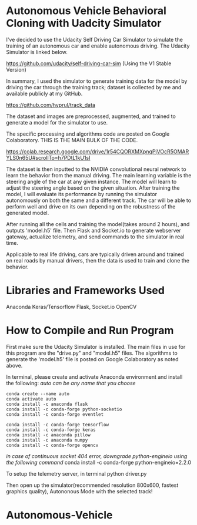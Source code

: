 # Autonomous Vehicle Behavioral Cloning with Uadcity Simulator

I've decided to use the Udacity Self Driving Car Simulator to simulate the training of an autonomous car and enable autonomous driving. The Udacity Simulator is linked below.

https://github.com/udacity/self-driving-car-sim
(Using the V1 Stable Version)

In summary, I used the simulator to generate training data for the model by driving the car through the training track; dataset is collected by me and available publicly at my GitHub.

https://github.com/hyprul/track_data

The dataset and images are preprocessed, augmented, and trained to generate a model for the simulator to use.

The specific processing and algorithms code are posted on Google Colaboratory. THIS IS THE MAIN BULK OF THE CODE.

https://colab.research.google.com/drive/1r54CQORXMXpnqPjVOcR5OMARYLS0n65U#scrollTo=h7PDtL1kU1sI


The dataset is then inputted to the NVIDIA convolutional neural network to learn the behavior from the manual driving. The main learning variable is the steering angle of the car at any given instance. The model will learn to adjust the steering angle based on the given situation. After training the model, I will evaluate its performance by running the simulator autonomously on both the same and a different track. The car will be able to perform well and drive on its own depending on the robustness of the generated model.

After running all the cells and training the model(takes around 2 hours), and outputs 'model.h5' file. Then Flask and Socket.io to generate webserver gateway, actualize telemetry, and send commands to the simulator in real time.

Applicable to real life driving, cars are typically driven around and trained on real roads by manual drivers, then the data is used to train and clone the behavior. 


# Libraries and Frameworks Used
Anaconda
Keras/Tensorflow
Flask, Socket.io
OpenCV


# How to Compile and Run Program
First make sure the Udacity Simulator is installed.
The main files in use for this program are the "drive.py" and "model.h5" files. The algorithms to generate the 'model.h5' file is posted on Google Colaboratory as noted above. 

In terminal, please create and activate Anaconda environment and install the following:
*auto can be any name that you choose*

	conda create --name auto
	conda activate auto
	conda install -c anaconda flask
	conda install -c conda-forge python-socketio
	conda install -c conda-forge eventlet

	conda install -c conda-forge tensorflow
	conda install -c conda-forge keras
	conda install -c anaconda pillow
	conda install -c anaconda numpy
	conda install -c conda-forge opencv

*in case of continuous socket 404 error, downgrade python-engineio using the following command*
	conda install -c conda-forge python-engineio=2.2.0

To setup the telemetry server, in terminal
	python driver.py

Then open up the simulator(recommended resolution 800x600, fastest graphics quality), Autononous Mode with the selected track!






# Autonomous-Vehicle
